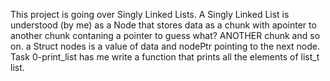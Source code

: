 This project is going over Singly Linked Lists.
A Singly Linked List is understood (by me) as a Node that stores data as a chunk with apointer to another chunk contaning a pointer to guess what? ANOTHER chunk and so on.
a Struct nodes is a value of data and nodePtr pointing to the next node.
Task 0-print\_list has me write a function that prints all the elements of list\_t list.

